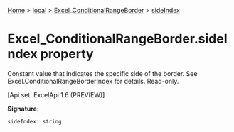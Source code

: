 [Home](./index) &gt; [local](local.md) &gt; [Excel\_ConditionalRangeBorder](local.excel_conditionalrangeborder.md) &gt; [sideIndex](local.excel_conditionalrangeborder.sideindex.md)

# Excel\_ConditionalRangeBorder.sideIndex property

Constant value that indicates the specific side of the border. See Excel.ConditionalRangeBorderIndex for details. Read-only. 

 \[Api set: ExcelApi 1.6 (PREVIEW)\]

**Signature:**
```javascript
sideIndex: string
```
